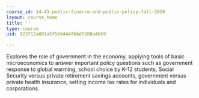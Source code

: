 ```yaml
---
course_id: 14-41-public-finance-and-public-policy-fall-2010
layout: course_home
title: ''
type: course
uid: 923712a091a5f560444fbbdf288a4b59

---
```

Explores the role of government in the economy, applying tools of basic microeconomics to answer important policy questions such as government response to global warming, school choice by K-12 students, Social Security versus private retirement savings accounts, government versus private health insurance, setting income tax rates for individuals and corporations.
